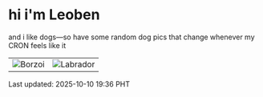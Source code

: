 # hi i'm Leoben

and i like dogs—so have some random dog pics that change whenever my CRON feels like it

|  |  |
|--------|----------|
| ![Borzoi](https://random-dog-vercel.vercel.app/api/random-borzoi?v=1760096164) | ![Labrador](https://random-dog-vercel.vercel.app/api/random-labrador?v=1760096164) |

Last updated: 2025-10-10 19:36 PHT
